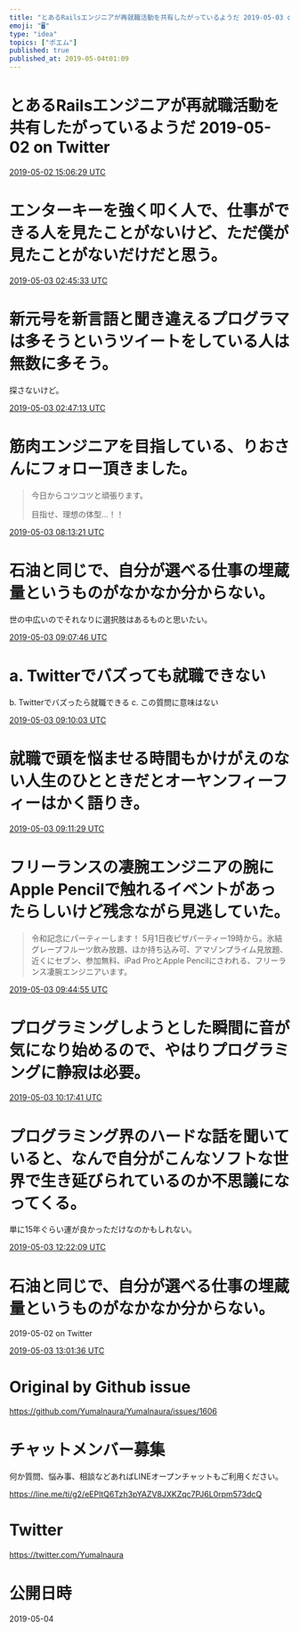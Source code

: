 ```yaml
---
title: "とあるRailsエンジニアが再就職活動を共有したがっているようだ 2019-05-03 on Twitter"
emoji: "🖥"
type: "idea"
topics: ["ポエム"]
published: true
published_at: 2019-05-04t01:09
---
```


# とあるRailsエンジニアが再就職活動を共有したがっているようだ 2019-05-02 on Twitter


<a href="https://twitter.com/YumaInaura/status/1123966999804174343">2019-05-02 15:06:29 UTC</a>
# エンターキーを強く叩く人で、仕事ができる人を見たことがないけど、ただ僕が見たことがないだけだと思う。



<a href="https://twitter.com/YumaInaura/status/1124142923434549250">2019-05-03 02:45:33 UTC</a>
# 新元号を新言語と聞き違えるプログラマは多そうというツイートをしている人は無数に多そう。


探さないけど。


<a href="https://twitter.com/YumaInaura/status/1124143346140585984">2019-05-03 02:47:13 UTC</a>
# 筋肉エンジニアを目指している、りおさんにフォロー頂きました。


>今日からコツコツと頑張ります。
>
>目指せ、理想の体型…！！

<a href="https://twitter.com/YumaInaura/status/1124225416972029952">2019-05-03 08:13:21 UTC</a>
# 石油と同じで、自分が選べる仕事の埋蔵量というものがなかなか分からない。


世の中広いのでそれなりに選択肢はあるものと思いたい。


<a href="https://twitter.com/YumaInaura/status/1124239111680811009">2019-05-03 09:07:46 UTC</a>
# a. Twitterでバズっても就職できない
b. Twitterでバズったら就職できる
c. この質問に意味はない


<a href="https://twitter.com/YumaInaura/status/1124239686631710720">2019-05-03 09:10:03 UTC</a>
# 就職で頭を悩ませる時間もかけがえのない人生のひとときだとオーヤンフィーフィーはかく語りき。



<a href="https://twitter.com/YumaInaura/status/1124240046465273857">2019-05-03 09:11:29 UTC</a>
# フリーランスの凄腕エンジニアの腕にApple Pencilで触れるイベントがあったらしいけど残念ながら見逃していた。


>令和記念にパーティーします！
>5月1日夜ピザパーティー19時から。氷結グレープフルーツ飲み放題、ほか持ち込み可、アマゾンプライム見放題、近くにセブン、参加無料、iPad ProとApple Pencilにさわれる、フリーランス凄腕エンジニアいます。

<a href="https://twitter.com/YumaInaura/status/1124248462885703681">2019-05-03 09:44:55 UTC</a>
# プログラミングしようとした瞬間に音が気になり始めるので、やはりプログラミングに静寂は必要。



<a href="https://twitter.com/YumaInaura/status/1124256709789093888">2019-05-03 10:17:41 UTC</a>
# プログラミング界のハードな話を聞いていると、なんで自分がこんなソフトな世界で生き延びられているのか不思議になってくる。
単に15年ぐらい運が良かっただけなのかもしれない。


<a href="https://twitter.com/YumaInaura/status/1124288030901096448">2019-05-03 12:22:09 UTC</a>
# 石油と同じで、自分が選べる仕事の埋蔵量というものがなかなか分からない。
  2019-05-02 on Twitter


<a href="https://twitter.com/YumaInaura/status/1124297958038622208">2019-05-03 13:01:36 UTC</a>



# Original by Github issue

https://github.com/YumaInaura/YumaInaura/issues/1606








<!-- Update From Qiita API -->

# チャットメンバー募集


何か質問、悩み事、相談などあればLINEオープンチャットもご利用ください。

https://line.me/ti/g2/eEPltQ6Tzh3pYAZV8JXKZqc7PJ6L0rpm573dcQ





# Twitter


https://twitter.com/YumaInaura


<!-- Update From Qiita API -->



# 公開日時

2019-05-04
